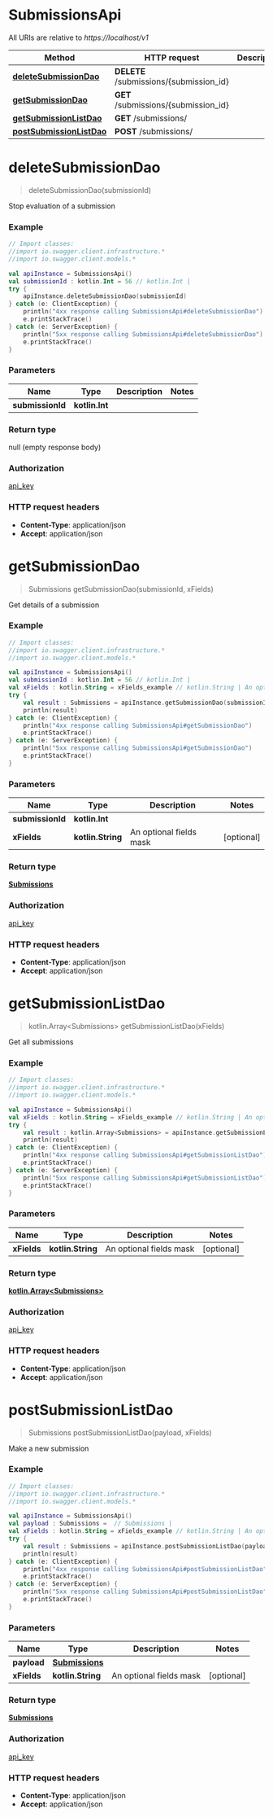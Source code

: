 # SubmissionsApi

All URIs are relative to *https://localhost/v1*

Method | HTTP request | Description
------------- | ------------- | -------------
[**deleteSubmissionDao**](SubmissionsApi.md#deleteSubmissionDao) | **DELETE** /submissions/{submission_id} | 
[**getSubmissionDao**](SubmissionsApi.md#getSubmissionDao) | **GET** /submissions/{submission_id} | 
[**getSubmissionListDao**](SubmissionsApi.md#getSubmissionListDao) | **GET** /submissions/ | 
[**postSubmissionListDao**](SubmissionsApi.md#postSubmissionListDao) | **POST** /submissions/ | 


<a name="deleteSubmissionDao"></a>
# **deleteSubmissionDao**
> deleteSubmissionDao(submissionId)



Stop evaluation of a submission

### Example
```kotlin
// Import classes:
//import io.swagger.client.infrastructure.*
//import io.swagger.client.models.*

val apiInstance = SubmissionsApi()
val submissionId : kotlin.Int = 56 // kotlin.Int | 
try {
    apiInstance.deleteSubmissionDao(submissionId)
} catch (e: ClientException) {
    println("4xx response calling SubmissionsApi#deleteSubmissionDao")
    e.printStackTrace()
} catch (e: ServerException) {
    println("5xx response calling SubmissionsApi#deleteSubmissionDao")
    e.printStackTrace()
}
```

### Parameters

Name | Type | Description  | Notes
------------- | ------------- | ------------- | -------------
 **submissionId** | **kotlin.Int**|  |

### Return type

null (empty response body)

### Authorization

[api_key](../README.md#api_key)

### HTTP request headers

 - **Content-Type**: application/json
 - **Accept**: application/json

<a name="getSubmissionDao"></a>
# **getSubmissionDao**
> Submissions getSubmissionDao(submissionId, xFields)



Get details of a submission

### Example
```kotlin
// Import classes:
//import io.swagger.client.infrastructure.*
//import io.swagger.client.models.*

val apiInstance = SubmissionsApi()
val submissionId : kotlin.Int = 56 // kotlin.Int | 
val xFields : kotlin.String = xFields_example // kotlin.String | An optional fields mask
try {
    val result : Submissions = apiInstance.getSubmissionDao(submissionId, xFields)
    println(result)
} catch (e: ClientException) {
    println("4xx response calling SubmissionsApi#getSubmissionDao")
    e.printStackTrace()
} catch (e: ServerException) {
    println("5xx response calling SubmissionsApi#getSubmissionDao")
    e.printStackTrace()
}
```

### Parameters

Name | Type | Description  | Notes
------------- | ------------- | ------------- | -------------
 **submissionId** | **kotlin.Int**|  |
 **xFields** | **kotlin.String**| An optional fields mask | [optional]

### Return type

[**Submissions**](Submissions.md)

### Authorization

[api_key](../README.md#api_key)

### HTTP request headers

 - **Content-Type**: application/json
 - **Accept**: application/json

<a name="getSubmissionListDao"></a>
# **getSubmissionListDao**
> kotlin.Array&lt;Submissions&gt; getSubmissionListDao(xFields)



Get all submissions

### Example
```kotlin
// Import classes:
//import io.swagger.client.infrastructure.*
//import io.swagger.client.models.*

val apiInstance = SubmissionsApi()
val xFields : kotlin.String = xFields_example // kotlin.String | An optional fields mask
try {
    val result : kotlin.Array<Submissions> = apiInstance.getSubmissionListDao(xFields)
    println(result)
} catch (e: ClientException) {
    println("4xx response calling SubmissionsApi#getSubmissionListDao")
    e.printStackTrace()
} catch (e: ServerException) {
    println("5xx response calling SubmissionsApi#getSubmissionListDao")
    e.printStackTrace()
}
```

### Parameters

Name | Type | Description  | Notes
------------- | ------------- | ------------- | -------------
 **xFields** | **kotlin.String**| An optional fields mask | [optional]

### Return type

[**kotlin.Array&lt;Submissions&gt;**](Submissions.md)

### Authorization

[api_key](../README.md#api_key)

### HTTP request headers

 - **Content-Type**: application/json
 - **Accept**: application/json

<a name="postSubmissionListDao"></a>
# **postSubmissionListDao**
> Submissions postSubmissionListDao(payload, xFields)



Make a new submission

### Example
```kotlin
// Import classes:
//import io.swagger.client.infrastructure.*
//import io.swagger.client.models.*

val apiInstance = SubmissionsApi()
val payload : Submissions =  // Submissions | 
val xFields : kotlin.String = xFields_example // kotlin.String | An optional fields mask
try {
    val result : Submissions = apiInstance.postSubmissionListDao(payload, xFields)
    println(result)
} catch (e: ClientException) {
    println("4xx response calling SubmissionsApi#postSubmissionListDao")
    e.printStackTrace()
} catch (e: ServerException) {
    println("5xx response calling SubmissionsApi#postSubmissionListDao")
    e.printStackTrace()
}
```

### Parameters

Name | Type | Description  | Notes
------------- | ------------- | ------------- | -------------
 **payload** | [**Submissions**](Submissions.md)|  |
 **xFields** | **kotlin.String**| An optional fields mask | [optional]

### Return type

[**Submissions**](Submissions.md)

### Authorization

[api_key](../README.md#api_key)

### HTTP request headers

 - **Content-Type**: application/json
 - **Accept**: application/json

